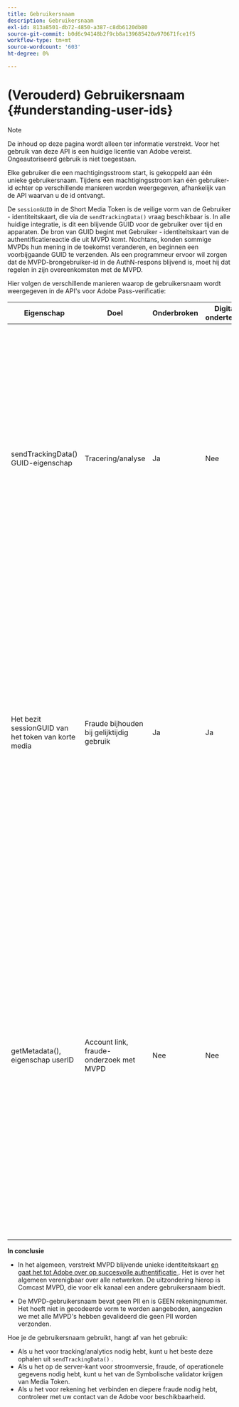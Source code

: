 ```yaml
---
title: Gebruikersnaam
description: Gebruikersnaam
exl-id: 813a8501-db72-4850-a387-c8db6120db80
source-git-commit: b0d6c94148b2f9cb8a139685420a970671fce1f5
workflow-type: tm+mt
source-wordcount: '603'
ht-degree: 0%

---
```


# (Verouderd) Gebruikersnaam {#understanding-user-ids}

>[!NOTE]
>
>De inhoud op deze pagina wordt alleen ter informatie verstrekt. Voor het gebruik van deze API is een huidige licentie van Adobe vereist. Ongeautoriseerd gebruik is niet toegestaan.

Elke gebruiker die een machtigingsstroom start, is gekoppeld aan één unieke gebruikersnaam. Tijdens een machtigingsstroom kan één gebruiker-id echter op verschillende manieren worden weergegeven, afhankelijk van de API waarvan u de id ontvangt.

De `sessionGUID` in de Short Media Token is de veilige vorm van de Gebruiker - identiteitskaart, die via de `sendTrackingData()` vraag beschikbaar is. In alle huidige integratie, is dit een blijvende GUID voor de gebruiker over tijd en apparaten. De bron van GUID begint met Gebruiker - identiteitskaart van de authentificatiereactie die uit MVPD komt. Nochtans, konden sommige MVPDs hun mening in de toekomst veranderen, en beginnen een voorbijgaande GUID te verzenden. Als een programmeur ervoor wil zorgen dat de MVPD-brongebruiker-id in de AuthN-respons blijvend is, moet hij dat regelen in zijn overeenkomsten met de MVPD.

Hier volgen de verschillende manieren waarop de gebruikersnaam wordt weergegeven in de API&#39;s voor Adobe Pass-verificatie:

| Eigenschap | Doel | Onderbroken | Digitaal ondertekend | Beschrijving |
| --- | --- | --- | --- | --- |
| sendTrackingData() GUID-eigenschap | Tracering/analyse | Ja | Nee | - De MVPD-gebruikersnaam, gehasht op Adobe. De gebruikersnaam is niet terug te vinden naar de bron op de MVPD. </br> </br> - Deze vorm van identiteitskaart wordt niet digitaal ondertekend, zodat is het niet veilig voor fraudepreventie. Het is echter goed genoeg voor analyses.  </br> </br> - Deze vorm van de Gebruiker - identiteitskaart wordt verstrekt cliënt-kant op alle gebeurtenissen die de Authentificatie van Adobe Pass in de stroom AuthN/AuthZ produceert. |
| Het bezit sessionGUID van het token van korte media | Fraude bijhouden bij gelijktijdig gebruik | Ja | Ja | - Dit is hetzelfde als de gebruikersnaam via sendTrackingData(), maar deze is digitaal ondertekend om de integriteit ervan te beschermen en is goed genoeg om te worden gebruikt voor het bijhouden van fraude. </br> </br> - Het is bedoeld om op de server te worden verwerkt nadat u onze validatiebibliotheek hebt gebruikt en kan worden geanalyseerd op fraudepatronen voordat de videostream aan de client wordt vrijgegeven.  Het uitvoeren van om het even welk van deze taken is aan de Programmer. |
| getMetadata(), eigenschap userID | Account link, fraude-onderzoek met MVPD | Nee | Nee | - Met deze eigenschap kan de Adobe de feitelijke MVPD-gebruikersnaam van de bron aan de programmeur beschikbaar maken. </br> </br> - In de configuratie van de Adobe kan deze worden ingesteld als gecodeerd (afhankelijk van de MVPD-voorkeur). Als het gecodeerd is, wordt het versleuteld met de openbare sleutel van het certificaat van de programmeur dat aan de Adobe wordt verstrekt, zodat het niet in duidelijke taal aan de client wordt getoond. </br> </br> - Dit geeft de programmeur de daadwerkelijke identiteitskaart van de Gebruiker van de MVPD, zodat is het iets dat voor rekening kan worden gebruikt die of onderzoek direct met de MVPD verbindt of. |


**In conclusie**

* In het algemeen, verstrekt MVPD blijvende unieke identiteitskaart <u> en gaat het tot Adobe over op succesvolle authentificatie </u>. Het is over het algemeen verenigbaar over alle netwerken. De uitzondering hierop is Comcast MVPD, die voor elk kanaal een andere gebruikersnaam biedt.

* De MVPD-gebruikersnaam bevat geen PII en is GEEN rekeningnummer. Het hoeft niet in gecodeerde vorm te worden aangeboden, aangezien we met alle MVPD&#39;s hebben gevalideerd die geen PII worden verzonden.

Hoe je de gebruikersnaam gebruikt, hangt af van het gebruik:

* Als u het voor tracking/analytics nodig hebt, kunt u het beste deze ophalen uit `sendTrackingData()` .
* Als u het op de server-kant voor stroomversie, fraude, of operationele gegevens nodig hebt, kunt u het van de Symbolische validator krijgen van Media Token.
* Als u het voor rekening het verbinden en diepere fraude nodig hebt, controleer met uw contact van de Adobe voor beschikbaarheid.
